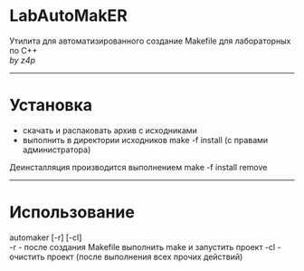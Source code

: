 LabAutoMakER
============

Утилита для автоматизированного создание Makefile для лабораторных по C++  
*by z4p*

------------
# Установка  
* скачать и распаковать архив с исходниками
* выполнить в директории исходников make -f install (с правами администратора)


Деинсталляция производится выполнением make -f install remove

------------
# Использование
automaker [-r] [-cl]  
 -r  - после создания Makefile выполнить make и запустить проект
 -cl - очистить проект (после выполнения всех прочих действий)
